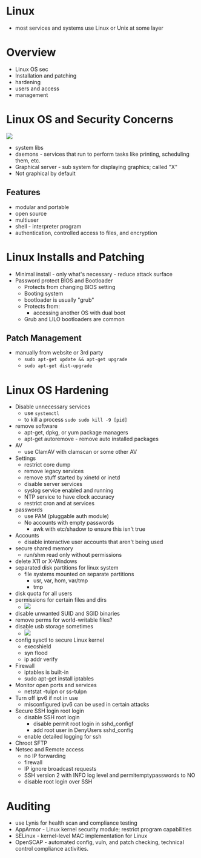 # Linux
- most services and systems use Linux or Unix at some layer
# Overview
- Linux OS sec
- Installation and patching
- hardening
- users and access
- management
# Linux OS and Security Concerns
![](__attachments/CND%20-%20Network%20Defender/IMG-006%20-%20Endpoint%20Security-Linux%20Systems-2024063021.png)

- system libs
- daemons - services that run to perform tasks like printing, scheduling them, etc.
- Graphical server - sub system for displaying graphics; called "X"
- Not graphical by default
## Features
- modular and portable
- open source
- multiuser
- shell - interpreter program
- authentication, controlled access to files, and encryption
# Linux Installs and Patching
- Minimal install - only what's necessary - reduce attack surface
- Password protect BIOS and Bootloader
	- Protects from changing BIOS setting
	- Booting system
	- bootloader is usually "grub"
	- Protects from:
		- accessing another OS with dual boot
	- Grub and LILO bootloaders are common
## Patch Management
- manually from website or 3rd party
	- `sudo apt-get update && apt-get upgrade`
	- `sudo apt-get dist-upgrade`
# Linux OS Hardening
- Disable unnecessary services
	- use `systemctl`
	- to kill a process `sudo sudo kill -9 [pid]`
- remove software
	- apt-get, dpkg, or yum package managers
	- apt-get autoremove - remove auto installed packages
- AV
	- use ClamAV with clamscan or some other AV
- Settings
	- restrict core dump
	- remove legacy services
	- remove stuff started by xinetd or inetd 
	- disable server services
	- syslog service enabled and running
	- NTP service to have clock accuracy
	- restrict cron and at services
- passwords
	- use PAM (pluggable auth module)
	- No accounts with empty passwords
		- awk with etc/shadow to ensure this isn't true
-  Accounts
	- disable interactive user accounts that aren't being used
- secure shared memory
	- run/shm read only without permissions
- delete X11 or X-Windows
- separated disk partitions for linux system
	- file systems mounted on separate partitions
		- usr, var, hom, var/tmp
		- tmp
- disk quota for all users
- permissions for certain files and dirs
	- ![](__attachments/CND%20-%20Network%20Defender/IMG-006%20-%20Endpoint%20Security-Linux%20Systems-2024063021-3.png)
- disable unwanted SUID and SGID binaries
- remove perms for world-writable files?
- disable usb storage sometimes
	- ![](__attachments/CND%20-%20Network%20Defender/IMG-006%20-%20Endpoint%20Security-Linux%20Systems-2024063021-4.png)
- config sysctl to secure Linux kernel
	- execshield
	- syn flood
	- ip addr verify
- Firewall
	- iptables is built-in
	- sudo apt-get install iptables
- Monitor open ports and services
	- netstat -tulpn or ss-tulpn
- Turn off ipv6 if not in use
	- misconfigured ipv6 can be used in certain attacks
- Secure SSH login root login
	- disable SSH root login 
		- disable permit root login in sshd_configf
		- add root user in DenyUsers sshd_config
	- enable detailed logging for ssh
- Chroot SFTP
- Netsec and Remote access
	- no IP forwarding
	- firewall
	- IP ignore broadcast requests
	- SSH version 2 with INFO log level and permitemptypasswords to NO
	- disable root login over SSH
# Auditing 
- use Lynis for health scan and compliance testing
- AppArmor - Linux kernel security module; restrict program capabilities
- SELinux - kernel-level MAC implementation for Linux
- OpenSCAP - automated config, vuln, and patch checking, technical control compliance activities.

